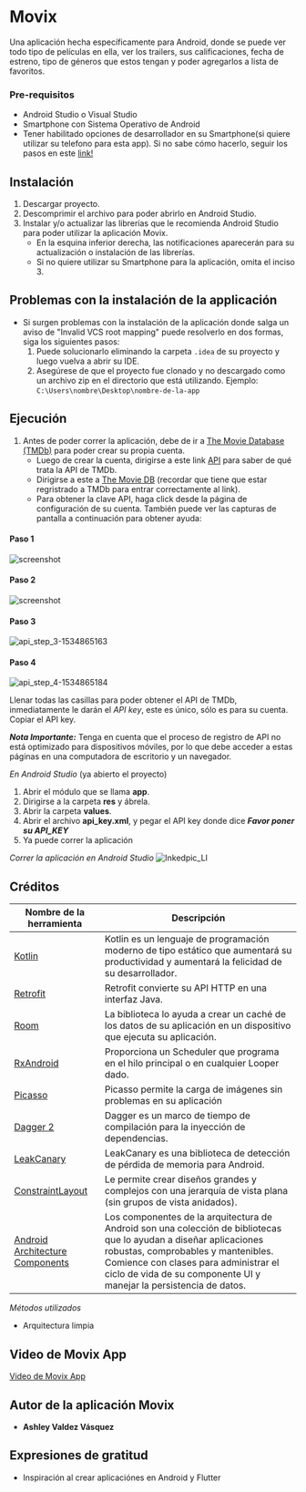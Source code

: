 # Movix

Una aplicación hecha específicamente para Android, donde se puede ver todo tipo de películas en ella, ver los trailers, sus calificaciones, fecha de estreno, tipo de géneros que estos tengan y poder agregarlos a lista de favoritos. 

### Pre-requisitos

* Android Studio o Visual Studio
* Smartphone con Sistema Operativo de Android
* Tener habilitado opciones de desarrollador en su Smartphone(si quiere utilizar su telefono para esta app). Si no sabe cómo hacerlo, seguir los pasos en este [link!](https://developer.android.com/studio/debug/dev-options?hl=es-419)


## Instalación

1. Descargar proyecto.
2. Descomprimir el archivo para poder abrirlo en Android Studio.
3. Instalar y/o actualizar las librerías que le recomienda Android Studio para poder utilizar la aplicación Movix.
   - En la esquina inferior derecha, las notificaciones aparecerán para su actualización o instalación de las librerías.  
   - Si no quiere utilizar su Smartphone para la aplicación, omita el inciso 3.
   
## Problemas con la instalación de la applicación
- Si surgen problemas con la instalación de la aplicación donde salga un aviso de "Invalid VCS root mapping" puede resolverlo en dos formas, siga los siguientes pasos: 
   1. Puede solucionarlo eliminando la carpeta `.idea` de su proyecto y luego vuelva a abrir su IDE.
   2. Asegúrese de que el proyecto fue clonado y no descargado como un archivo zip en el directorio que está utilizando. Ejemplo:
   `C:\Users\nombre\Desktop\nombre-de-la-app`

## Ejecución

1. Antes de poder correr la aplicación, debe de ir a [The Movie Database (TMDb)](https://www.themoviedb.org/?_dc=1586494174) para poder   crear su propia cuenta.
   - Luego de crear la cuenta, dirigirse a este link [API](https://www.themoviedb.org/documentation/api) para saber de qué trata la API      de TMDb.
   - Dirigirse a este a [The Movie DB](https://developers.themoviedb.org/3/getting-started/introduction) (recordar que tiene que estar        regristrado a TMDb para entrar correctamente al link).
   - Para obtener la clave API, haga click desde la página de configuración de su cuenta. También puede ver las capturas de pantalla          a continuación para obtener ayuda:
#### Paso 1   
   ![screenshot](https://user-images.githubusercontent.com/63436697/78964568-e357b000-7ab7-11ea-8104-f964465f2f9a.png)

#### Paso 2
![screenshot](https://user-images.githubusercontent.com/63436697/78964899-b952bd80-7ab8-11ea-841e-849e1f572983.png)
#### Paso 3
![api_step_3-1534865163](https://user-images.githubusercontent.com/63436697/78964957-e1422100-7ab8-11ea-9fd6-59de17cd8093.png)
#### Paso 4  
![api_step_4-1534865184](https://user-images.githubusercontent.com/63436697/78964975-ef903d00-7ab8-11ea-82ea-da2c023d1706.png)

Llenar todas las casillas para poder obtener el API de TMDb, inmediatamente le darán el *API key*, este es único, sólo es para su cuenta. Copiar el API key.

***Nota Importante:***
Tenga en cuenta que el proceso de registro de API no está optimizado para dispositivos móviles, por lo que debe acceder a estas páginas en una computadora de escritorio y un navegador.   

*En Android Studio* (ya abierto el proyecto)
1. Abrir el módulo que se llama **app**.
2. Dirigirse a la carpeta **res** y ábrela.
3. Abrir la carpeta **values**.
4. Abrir el archivo **api_key.xml**, y pegar el API key donde dice ***Favor poner su API_KEY***
5. Ya puede correr la aplicación

*Correr la aplicación en Android Studio*
![Inkedpic_LI](https://user-images.githubusercontent.com/63436697/78965850-7c3bfa80-7abb-11ea-8e17-cb53d8f6537c.jpg)


## Créditos

Nombre de la herramienta | Descripción
------------ | -------------
[Kotlin](https://developer.android.com/kotlin)| Kotlin es un lenguaje de programación moderno de tipo estático que aumentará su productividad y aumentará la felicidad de su desarrollador.
[Retrofit](https://github.com/square/retrofit) | Retrofit convierte su API HTTP en una interfaz Java.
[Room](https://developer.android.com/topic/libraries/architecture/room) | La biblioteca lo ayuda a crear un caché de los datos de su aplicación en un dispositivo que ejecuta su aplicación.
[RxAndroid](https://github.com/ReactiveX/RxAndroid) | Proporciona un Scheduler que programa en el hilo principal o en cualquier Looper dado.
[Picasso](https://github.com/square/picasso) | Picasso permite la carga de imágenes sin problemas en su aplicación
[Dagger 2](https://github.com/google/dagger) | Dagger es un marco de tiempo de compilación para la inyección de dependencias.
[LeakCanary](https://github.com/square/leakcanary) | LeakCanary es una biblioteca de detección de pérdida de memoria para Android.
[ConstraintLayout](https://github.com/square/leakcanary) | Le permite crear diseños grandes y complejos con una jerarquía de vista plana (sin grupos de vista anidados).
[Android Architecture Components](https://developer.android.com/topic/libraries/architecture/index.html) | Los componentes de la arquitectura de Android son una colección de bibliotecas que lo ayudan a diseñar aplicaciones robustas, comprobables y mantenibles. Comience con clases para administrar el ciclo de vida de su componente UI y manejar la persistencia de datos.

*Métodos utilizados*
* Arquitectura limpia

## Video de Movix App

[Video de Movix App](https://youtu.be/Tt6dj_moYiA)

## Autor de la aplicación Movix

* **Ashley Valdez Vásquez** 


## Expresiones de gratitud
* Inspiración al crear aplicaciónes en Android y Flutter
